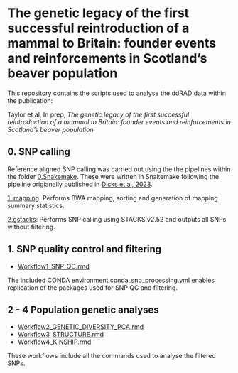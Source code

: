 # The genetic legacy of the first successful reintroduction of a mammal to Britain: founder events and reinforcements in Scotland’s beaver population

This repository contains the scripts used to analyse the ddRAD data within the publication: 

Taylor et al, In prep, *The genetic legacy of the first successful reintroduction of a mammal to Britain: founder events and reinforcements in Scotland’s beaver population*

## 0. SNP calling

Reference aligned SNP calling was carried out using the the pipelines within the folder [0.Snakemake](https://github.com/RZSS-WildGenes/Scottish_Beaver_Reinforcement/tree/main/Snakemake). These were written in Snakemake following the pipeline origianally published in [Dicks et al, 2023](https://doi.org/10.1111/eva.13515).

  [1. mapping](https://github.com/RZSS-WildGenes/Scottish_Beaver_Reinforcement/tree/main/Snakemake/1.mapping): Performs BWA mapping, sorting and generation of mapping summary statistics. 
  
  [2.gstacks](https://github.com/RZSS-WildGenes/Scottish_Beaver_Reinforcement/tree/main/Snakemake/2.gstacks): Performs SNP calling using STACKS v2.52 and outputs all SNPs without filtering. 
  
## 1. SNP quality control and filtering
- [Workflow1_SNP_QC.rmd](https://github.com/RZSS-WildGenes/Scottish_Beaver_Reinforcement/blob/main/Workflow1_SNP_QC.rmd)

The included CONDA environment [conda_snp_processing.yml](https://github.com/RZSS-WildGenes/Scottish_Beaver_Reinforcement/blob/main/conda_snp_processing.yml) enables replication of the packages used for SNP QC and filtering. 

## 2 - 4 Population genetic analyses

- [Workflow2_GENETIC_DIVERSITY_PCA.rmd](https://github.com/RZSS-WildGenes/Scottish_Beaver_Reinforcement/blob/main/Workflow2_GENETIC_DIVERSITY_PCA.rmd)  
- [Workflow3_STRUCTURE.rmd](https://github.com/RZSS-WildGenes/Scottish_Beaver_Reinforcement/tree/main#:~:text=Workflow3_STRUCTURE.rmd)  
- [Workflow4_KINSHIP.rmd](https://github.com/RZSS-WildGenes/Scottish_Beaver_Reinforcement/tree/main#:~:text=Workflow4_KINSHIP.rmd)  

These workflows include all the commands used to analyse the filtered SNPs.







